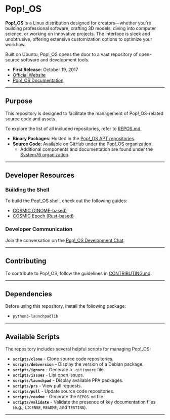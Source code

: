 # Pop!\_OS

**Pop!\_OS** is a Linux distribution designed for creators—whether you're building professional software, crafting 3D models, diving into computer science, or working on innovative projects. The interface is sleek and unobtrusive, offering extensive customization options to optimize your workflow.

Built on Ubuntu, Pop!\_OS opens the door to a vast repository of open-source software and development tools.

- **First Release**: October 19, 2017  
- [Official Website](https://system76.com/pop)  
- [Pop!\_OS Documentation](https://support.system76.com/)  

---

## Purpose

This repository is designed to facilitate the management of Pop!\_OS-related source code and assets.

To explore the list of all included repositories, refer to [REPOS.md](./REPOS.md).

- **Binary Packages**: Hosted in the [Pop!\_OS APT repositories](https://apt.pop-os.org/).  
- **Source Code**: Available on GitHub under the [Pop!\_OS organization](https://github.com/pop-os).  
  - Additional components and documentation are found under the [System76 organization](https://github.com/system76).

---

## Developer Resources

### Building the Shell

To build the Pop!\_OS shell, check out the following guides:

- [COSMIC (GNOME-based)](https://github.com/pop-os/cosmic)  
- [COSMIC Epoch (Rust-based)](https://github.com/pop-os/cosmic-epoch)  

### Developer Communication

Join the conversation on the [Pop!\_OS Development Chat](https://chat.pop-os.org/pop-os/channels/development).

---

## Contributing

To contribute to Pop!\_OS, follow the guidelines in [CONTRIBUTING.md](./CONTRIBUTING.md).

---

## Dependencies

Before using this repository, install the following package:

- `python3-launchpadlib`

---

## Available Scripts

The repository includes several helpful scripts for managing Pop!\_OS:

- **`scripts/clone`** - Clone source code repositories.  
- **`scripts/debversion`** - Display the version of a Debian package.  
- **`scripts/ignore`** - Generate a `.gitignore` file.  
- **`scripts/issues`** - List open issues.  
- **`scripts/launchpad`** - Display available PPA packages.  
- **`scripts/prs`** - View pull requests.  
- **`scripts/pull`** - Update source code repositories.  
- **`scripts/readme`** - Generate the `REPOS.md` file.  
- **`scripts/validate`** - Validate the presence of key documentation files (e.g., `LICENSE`, `README`, and `TESTING`).

---

